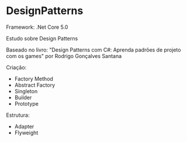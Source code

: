 # DesignPatterns
Framework: .Net Core 5.0

Estudo sobre Design Patterns

Baseado no livro: "Design Patterns com C#: Aprenda padrões de projeto com os games" por Rodrigo Gonçalves Santana

Criação:
- Factory Method
- Abstract Factory
- Singleton
- Builder
- Prototype

Estrutura:
- Adapter
- Flyweight

